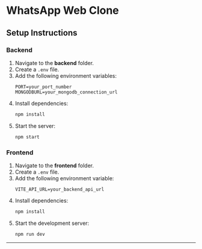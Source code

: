 # WhatsApp Web Clone

## Setup Instructions

### Backend
1. Navigate to the **backend** folder.
2. Create a `.env` file.
3. Add the following environment variables:
   ```env
   PORT=your_port_number
   MONGODBURL=your_mongodb_connection_url
   ```
4. Install dependencies:
   ```bash
   npm install
   ```
5. Start the server:
   ```bash
   npm start
   ```

### Frontend
1. Navigate to the **frontend** folder.
2. Create a `.env` file.
3. Add the following environment variable:
   ```env
   VITE_API_URL=your_backend_api_url
   ```
4. Install dependencies:
   ```bash
   npm install
   ```
5. Start the development server:
   ```bash
   npm run dev
   ```

---
